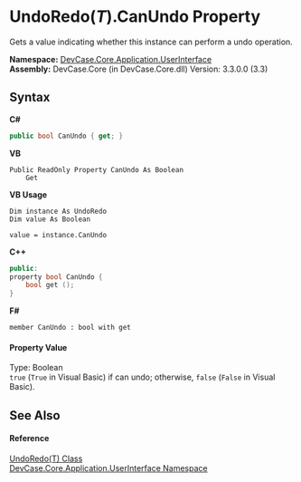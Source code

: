 # UndoRedo(*T*).CanUndo Property 
 

Gets a value indicating whether this instance can perform a undo operation.

**Namespace:**&nbsp;<a href="N_DevCase_Core_Application_UserInterface">DevCase.Core.Application.UserInterface</a><br />**Assembly:**&nbsp;DevCase.Core (in DevCase.Core.dll) Version: 3.3.0.0 (3.3)

## Syntax

**C#**<br />
``` C#
public bool CanUndo { get; }
```

**VB**<br />
``` VB
Public ReadOnly Property CanUndo As Boolean
	Get
```

**VB Usage**<br />
``` VB Usage
Dim instance As UndoRedo
Dim value As Boolean

value = instance.CanUndo

```

**C++**<br />
``` C++
public:
property bool CanUndo {
	bool get ();
}
```

**F#**<br />
``` F#
member CanUndo : bool with get

```


#### Property Value
Type: Boolean<br />`true` (`True` in Visual Basic) if can undo; otherwise, `false` (`False` in Visual Basic).

## See Also


#### Reference
<a href="T_DevCase_Core_Application_UserInterface_UndoRedo_1">UndoRedo(T) Class</a><br /><a href="N_DevCase_Core_Application_UserInterface">DevCase.Core.Application.UserInterface Namespace</a><br />